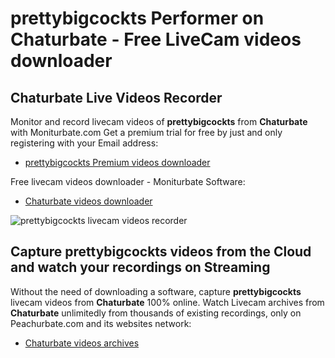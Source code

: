 # prettybigcockts Performer on Chaturbate - Free LiveCam videos downloader

## Chaturbate Live Videos Recorder

Monitor and record livecam videos of **prettybigcockts** from **Chaturbate** with Moniturbate.com
Get a premium trial for free by just and only registering with your Email address:
* [prettybigcockts Premium videos downloader](https://moniturbate.com/request-demo-licence-key.html)

Free livecam videos downloader - Moniturbate Software:
* [Chaturbate videos downloader](https://moniturbate.com/moniturbate-download-software.html)

![prettybigcockts livecam videos recorder](https://peachurnet.com/templates/moniturbate-software.png)


## Capture prettybigcockts videos from the Cloud and watch your recordings on Streaming

Without the need of downloading a software, capture **prettybigcockts** livecam videos from **Chaturbate** 100% online.
Watch Livecam archives from **Chaturbate** unlimitedly from thousands of existing recordings, only on Peachurbate.com and its websites network:
* [Chaturbate videos archives](https://peachurnet.com/)
